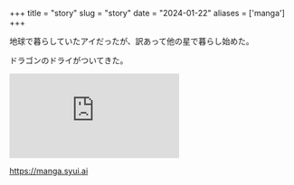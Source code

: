 +++
title = "story"
slug = "story"
date = "2024-01-22"
aliases = ['manga']
+++

<div class="story">

地球で暮らしていたアイだったが、訳あって他の星で暮らし始めた。

ドラゴンのドライがついてきた。

</div>

<iframe src="https://manga.syui.ai" allowfullscreen frameborder="0" class="manga"></iframe>

<!--more-->

https://manga.syui.ai

